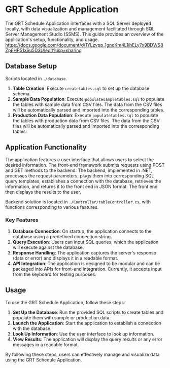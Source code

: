 # GRT Schedule Application

The GRT Schedule Application interfaces with a SQL Server deployed locally, with data visualization and management facilitated through SQL Server Management Studio (SSMS). This guide provides an overview of the application's setup, functionality, and usage.
https://docs.google.com/document/d/1YLzvpp_1gnoKm4L1ihELy7x9BDWS8ZpEHP51xSu5D3U/edit?usp=sharing

## Database Setup

Scripts located in `./database`.
1. **Table Creation**: Execute `createtables.sql` to set up the database schema.
2. **Sample Data Population**: Execute `populatesampletables.sql` to populate the tables with sample data from CSV files. The data from the CSV files will be automatically parsed and imported into the corresponding tables.
3. **Production Data Population**: Execute `populatetables.sql` to populate the tables with production data from CSV files. The data from the CSV files will be automatically parsed and imported into the corresponding tables.

## Application Functionality

The application features a user interface that allows users to select the desired information. The front-end framework submits requests using POST and GET methods to the backend. The backend, implemented in .NET, processes the request parameters, plugs them into corresponding SQL query templates, establishes a connection with the database, retrieves the information, and returns it to the front end in JSON format. The front end then displays the results to the user.

Backend solution is located in `./Controller/tableController.cs`, with functions corresponding to various features.

### Key Features

1. **Database Connection**: On startup, the application connects to the database using a predefined connection string.
2. **Query Execution**: Users can input SQL queries, which the application will execute against the database.
3. **Response Handling**: The application captures the server's response (data or error) and displays it in a readable format.
4. **API Integration**: The application is designed to be modular and can be packaged into APIs for front-end integration. Currently, it accepts input from the keyboard for testing purposes.

## Usage

To use the GRT Schedule Application, follow these steps:

1. **Set Up the Database**: Run the provided SQL scripts to create tables and populate them with sample or production data.
2. **Launch the Application**: Start the application to establish a connection with the database.
3. **Look Up Information**: Use the user interface to look up information.
4. **View Results**: The application will display the query results or any error messages in a readable format.

By following these steps, users can effectively manage and visualize data using the GRT Schedule Application.
